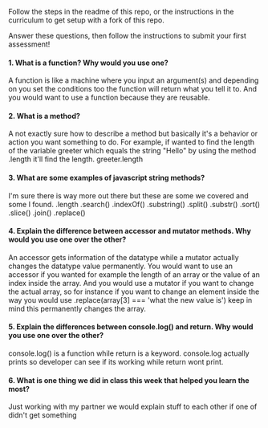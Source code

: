 Follow the steps in the readme of this repo, or the instructions in the curriculum to get setup with a fork of this repo.

Answer these questions, then follow the instructions to submit your first assessment!

#### 1. What is a function? Why would you use one?
A function is like a machine where you input an argument(s) and depending on you set the conditions too the function will return what you tell it to. And you would want to use a function because they are reusable.
#### 2. What is a method?
A not exactly sure how to describe a method but basically it's a behavior or action you want something to do. For example, if wanted to find the length of the variable greeter which equals the string "Hello" by using the method .length it'll find the length. greeter.length
#### 3. What are some examples of javascript string methods?
I'm sure there is way more out there but these are some we covered and some I found.
.length       .search()
.indexOf()    .substring()
.split()      .substr()
.sort()       .slice()
.join()       .replace()
#### 4. Explain the difference between accessor and mutator methods. Why would you use one over the other?
An accessor gets information of the datatype while a mutator actually changes the datatype value permanently.
You would want to use an accessor if you wanted for example the length of an array or the value of an index inside the array. And you would use a mutator if you want to change the actual array, so for instance if you want to change an element inside the way you would use .replace(array[3] === 'what the new value is') keep in mind this permanently changes the array.
#### 5. Explain the differences between console.log() and return. Why would you use one over the other?
console.log() is a function while return is a keyword. console.log actually prints so developer can see if its working while return wont print.
#### 6. What is one thing we did in class this week that helped you learn the most?
Just working with my partner we would explain stuff to each other if one of didn't get something
